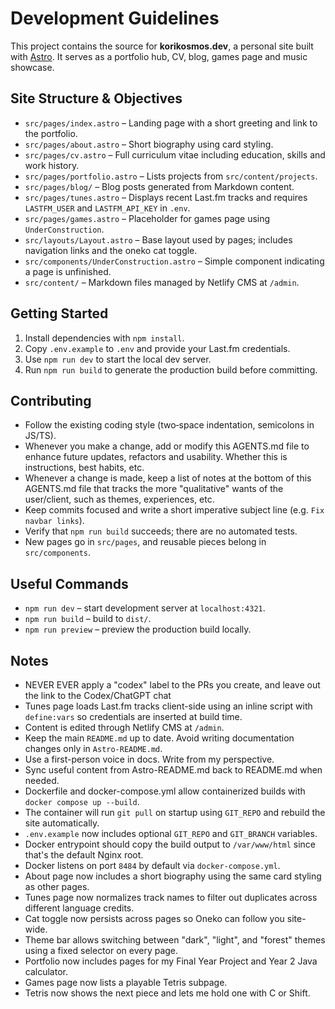 # Development Guidelines

This project contains the source for **korikosmos.dev**, a personal site built with [Astro](https://astro.build/). It serves as a portfolio hub, CV, blog, games page and music showcase.

## Site Structure & Objectives

- `src/pages/index.astro` – Landing page with a short greeting and link to the portfolio.
- `src/pages/about.astro` – Short biography using card styling.
- `src/pages/cv.astro` – Full curriculum vitae including education, skills and work history.
- `src/pages/portfolio.astro` – Lists projects from `src/content/projects`.
- `src/pages/blog/` – Blog posts generated from Markdown content.
- `src/pages/tunes.astro` – Displays recent Last.fm tracks and requires `LASTFM_USER` and `LASTFM_API_KEY` in `.env`.
- `src/pages/games.astro` – Placeholder for games page using `UnderConstruction`.
- `src/layouts/Layout.astro` – Base layout used by pages; includes navigation links and the oneko cat toggle.
- `src/components/UnderConstruction.astro` – Simple component indicating a page is unfinished.
- `src/content/` – Markdown files managed by Netlify CMS at `/admin`.

## Getting Started

1. Install dependencies with `npm install`.
2. Copy `.env.example` to `.env` and provide your Last.fm credentials.
3. Use `npm run dev` to start the local dev server.
4. Run `npm run build` to generate the production build before committing.

## Contributing

- Follow the existing coding style (two‑space indentation, semicolons in JS/TS).
- Whenever you make a change, add or modify this AGENTS.md file to enhance future updates, refactors and usability. Whether this is instructions, best habits, etc.
- Whenever a change is made, keep a list of notes at the bottom of this AGENTS.md file that tracks the more "qualitative" wants of the user/client, such as themes, experiences, etc.
- Keep commits focused and write a short imperative subject line (e.g. `Fix navbar links`).
- Verify that `npm run build` succeeds; there are no automated tests.
- New pages go in `src/pages`, and reusable pieces belong in `src/components`.

## Useful Commands

- `npm run dev` – start development server at `localhost:4321`.
- `npm run build` – build to `dist/`.
- `npm run preview` – preview the production build locally.


## Notes
- NEVER EVER apply a "codex" label to the PRs you create, and leave out the link to the Codex/ChatGPT chat
- Tunes page loads Last.fm tracks client-side using an inline script with `define:vars` so credentials are inserted at build time.
- Content is edited through Netlify CMS at `/admin`.
- Keep the main `README.md` up to date. Avoid writing documentation changes only in `Astro-README.md`.
- Use a first-person voice in docs. Write from my perspective.
- Sync useful content from Astro-README.md back to README.md when needed.
- Dockerfile and docker-compose.yml allow containerized builds with `docker compose up --build`.
- The container will run `git pull` on startup using `GIT_REPO` and rebuild the site automatically.
- `.env.example` now includes optional `GIT_REPO` and `GIT_BRANCH` variables.
- Docker entrypoint should copy the build output to `/var/www/html` since that's
  the default Nginx root.
- Docker listens on port `8484` by default via `docker-compose.yml`.
- About page now includes a short biography using the same card styling as other pages.
- Tunes page now normalizes track names to filter out duplicates across different language credits.
- Cat toggle now persists across pages so Oneko can follow you site-wide.
- Theme bar allows switching between "dark", "light", and "forest" themes using a fixed selector on every page.
- Portfolio now includes pages for my Final Year Project and Year 2 Java calculator.
- Games page now lists a playable Tetris subpage.
- Tetris now shows the next piece and lets me hold one with C or Shift.
